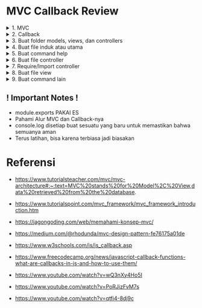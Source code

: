 # MVC Callback Review

<details>
<summary>1. MVC</summary>

## 1. [MVC ?](https://www.tutorialspoint.com/mvc_framework/mvc_framework_introduction.htm)

Model View Controller or MVC is an architectural pattern that separates an application into three main logical components. Each of these components are built to handle specific development aspects of an application. MVC is one of the most frequently used industry-standard web development framework to create scalable and extensible projects.

**Model** adalah bagian yang berhubungan dengan komunikasi data dari aplikasi kita ke sumber datanya (contoh sumber data: file json, file csv, database, dll).

**View** adalah bagian yang berhubungan dengan tampilan atau user interface.

**Controller** adalah bagian yang menghubungkan atau mengkomunikasikan antara model dan view.


![flow MVC](https://miro.medium.com/max/700/1*hTlpGXMh9EFefBIT9NrTDQ.png)

</details>

<details>
<summary>2. Callback</summary>

## 2. [Callback](https://www.w3schools.com/js/js_callback.asp)

**"I will call back later!"**

A callback is a function passed as an argument to another function

This technique allows a function to call another function

A callback function can run after another function has finished

</details>

<details>
<summary>3. Buat folder models, views, dan controllers</summary>

## 3. Buat folder models, views, dan controllers

Membuat aplikasi untuk memanipulasi data buku, termasuk didalamnya CRUD 

</details>

<details>
<summary>4. Buat file induk atau utama</summary>

## 4. Buat file induk atau utama (index atau app)

</details>

<details>
<summary>5. Buat command help</summary>

## 5. Buat command help

Bagusnya setiap kita bikin aplikasi bikin dulu bagian atau perintah "help" supaya orang lain yang mau pakai aplikasi itu jelas bisa ngapain aja dan sebagainya.

</details>

<details>
<summary>6. Buat file controller</summary>

## 6. Buat file controller

`'JANGAN LUPA module.exports PAKAI ES'`

</details>

<details>
<summary>7. Require/Import controller </summary>

## 7. Require/Import controller 

</details>

<details>
<summary>8. Buat file view</summary>

## 8. Buat file view

</details>


<details>
<summary>9. Buat command lain</summary>

## 9. Buat command lain

- Setiap kita akan menambah command maka buat dulu commandnya di file utama
- Buat fungsinya di controller
- Buat fungsi di model data yang bersangkutan untuk fungsi baru ini
- Panggil fungsi modelnya di controller
- Pastikan data yang kita inginkan sudah benar
- Buat view
- Hubungkan controller ke view
</details>



## ! Important Notes !
- module.exports PAKAI ES
- Pahami Alur MVC dan Callback-nya
- console.log disetiap buat sesuatu yang baru untuk memastikan bahwa semuanya aman
- Terus latihan, bisa karena terbiasa jadi biasakan

# Referensi

- https://www.tutorialsteacher.com/mvc/mvc-architecture#:~:text=MVC%20stands%20for%20Model%2C%20View,data%20retrieved%20from%20the%20database.
- https://www.tutorialspoint.com/mvc_framework/mvc_framework_introduction.htm
- https://jagongoding.com/web/memahami-konsep-mvc/
- https://medium.com/@rhodunda/mvc-design-pattern-fe76175a01de
- https://www.w3schools.com/js/js_callback.asp
- https://www.freecodecamp.org/news/javascript-callback-functions-what-are-callbacks-in-js-and-how-to-use-them/

- https://www.youtube.com/watch?v=wQ3nXy4Ho5I
- https://www.youtube.com/watch?v=PoRJizFvM7s
- https://www.youtube.com/watch?v=qtfi4-8dj9c
